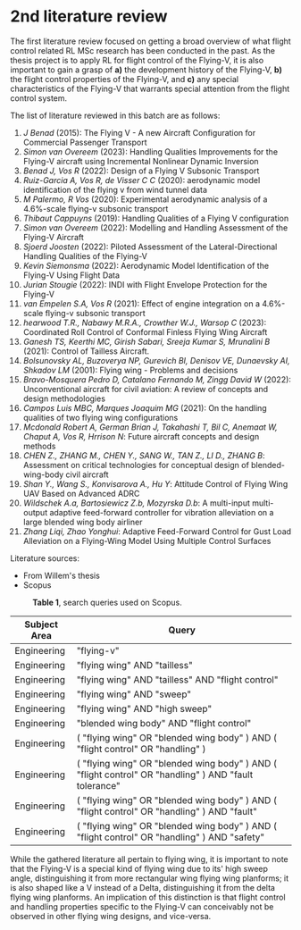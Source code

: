 # 2nd literature review

The first literature review focused on getting a broad overview of what flight control related RL MSc research has been conducted in the past. As the thesis project is to apply RL for flight control of the Flying-V, it is also important to gain a grasp of **a)** the development history of the Flying-V,  **b)** the flight control properties of the Flying-V, and **c)** any special characteristics of the Flying-V that warrants special attention from the flight control system.

The list of literature reviewed in this batch are as follows:

1. *J Benad* (2015): The Flying V - A new Aircraft Configuration for Commercial Passenger Transport
2. *Simon van Overeem* (2023): Handling Qualities Improvements for the Flying-V aircraft using Incremental Nonlinear Dynamic Inversion
3. *Benad J, Vos R* (2022): Design of a Flying V Subsonic Transport
4.  *Ruiz-Garcia A, Vos R, de Visser C C* (2020): aerodynamic model identification of the flying v from wind tunnel data
5. *M Palermo, R Vos* (2020): Experimental aerodynamic analysis of a 4.6%-scale flying-v subsonic transport
6. *Thibaut Cappuyns* (2019): Handling Qualities of a Flying V configuration
7. *Simon van Overeem* (2022): Modelling and Handling Assessment of the Flying-V Aircraft
8. *Sjoerd Joosten* (2022): Piloted Assessment of the Lateral-Directional Handling Qualities of the Flying-V
9. *Kevin Siemonsma* (2022): Aerodynamic Model Identification of the Flying-V Using Flight Data
10. *Jurian Stougie* (2022): INDI with Flight Envelope Protection for the Flying-V
11. *van Empelen S.A, Vos R* (2021): Effect of engine integration on a 4.6%-scale flying-v subsonic transport
12. *hearwood T.R., Nabawy M.R.A., Crowther W.J., Warsop C* (2023): Coordinated Roll Control of Conformal Finless Flying Wing Aircraft
13. *Ganesh TS, Keerthi MC, Girish Sabari, Sreeja Kumar S, Mrunalini B* (2021): Control of Tailless Aircraft.
14. *Bolsunovsky AL, Buzoverya NP, Gurevich BI, Denisov VE, Dunaevsky AI, Shkadov LM* (2001): Flying wing - Problems and decisions
15. *Bravo-Mosquera Pedro D, Catalano Fernando M, Zingg David W* (2022): Unconventional aircraft for civil aviation: A review of concepts and design methodologies
16. *Campos Luis MBC, Marques Joaquim MG* (2021): On the handling qualities of two flying wing configurations
17. *Mcdonald Robert A, German Brian J, Takahashi T, Bil C, Anemaat W, Chaput A, Vos R, Hrrison N*: Future aircraft concepts and design methods
18. *CHEN Z., ZHANG M., CHEN Y., SANG W., TAN Z., LI D., ZHANG B*: Assessment on critical technologies for conceptual design of blended-wing-body civil aircraft
19. *Shan Y., Wang S., Konvisarova A., Hu Y*: Attitude Control of Flying Wing UAV Based on Advanced ADRC
20. *Wildschek A.a, Bartosiewicz Z.b, Mozyrska D.b*: A multi-input multi-output adaptive feed-forward controller for vibration alleviation on a large blended wing body airliner
21. *Zhang Liqi, Zhao Yonghui*: Adaptive Feed-Forward Control for Gust Load Alleviation on a Flying-Wing Model Using Multiple Control Surfaces

Literature sources:
- From Willem's thesis
- Scopus 

<figure>
    <figcaption><b>Table 1</b>, search queries used on Scopus.</figcaption>
</figure>

| Subject Area|  Query |
| ------------   |  ------- |
| Engineering | "flying-v" |
| Engineering | "flying wing" AND "tailless" |
| Engineering | "flying wing" AND "tailless" AND "flight control" |
| Engineering | "flying wing" AND "sweep" |
| Engineering | "flying wing" AND "high sweep" |
| Engineering | "blended wing body" AND "flight control" |
| Engineering | ( "flying wing" OR "blended wing body" ) AND ( "flight control" OR "handling" ) |
| Engineering | ( "flying wing" OR "blended wing body" ) AND ( "flight control" OR "handling" ) AND "fault tolerance"|
| Engineering | ( "flying wing" OR "blended wing body" ) AND ( "flight control" OR "handling" ) AND "fault"|
| Engineering | ( "flying wing" OR "blended wing body" ) AND ( "flight control" OR "handling" ) AND "safety"|


While the gathered literature all pertain to flying wing, it is important to note that the Flying-V is a special kind of flying wing due to its' high sweep angle, distinguishing it from more rectangular wing flying wing planforms; it is also shaped like a V instead of a Delta, distinguishing it from the delta flying wing planforms. An implication of this distinction is that flight control and handling properties specific to the Flying-V can conceivably not be observed in other flying wing designs, and vice-versa.